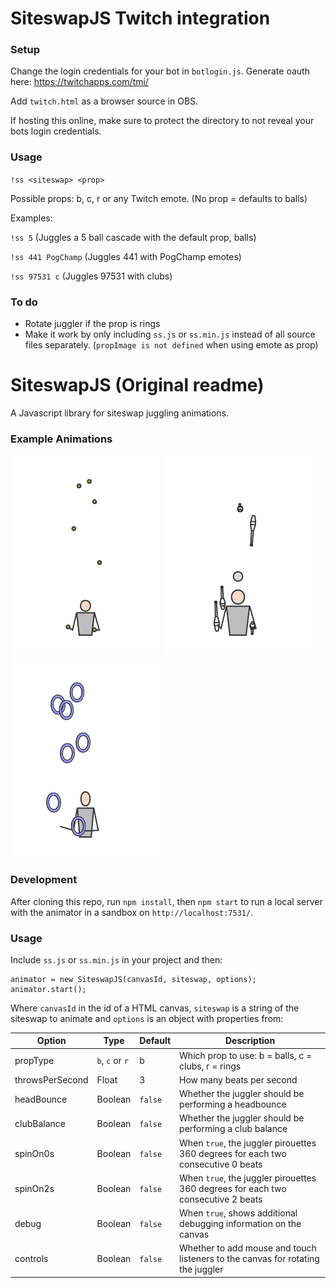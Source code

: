 # SiteswapJS Twitch integration

### Setup
Change the login credentials for your bot in `botlogin.js`. Generate oauth here: https://twitchapps.com/tmi/

Add `twitch.html` as a browser source in OBS.

If hosting this online, make sure to protect the directory to not reveal your bots login credentials.

### Usage
`!ss <siteswap> <prop>`

Possible props: b, c, r or any Twitch emote. (No prop = defaults to balls)

Examples:
  
`!ss 5` (Juggles a 5 ball cascade with the default prop, balls)
  
`!ss 441 PogChamp` (Juggles 441 with PogChamp emotes)
  
`!ss 97531 c` (Juggles 97531 with clubs)
  
### To do
  * Rotate juggler if the prop is rings
  * Make it work by only including `ss.js` or `ss.min.js` instead of all source files separately. (`propImage is not defined` when using emote as prop)
  

# SiteswapJS (Original readme) #

A Javascript library for siteswap juggling animations.

### Example Animations

![](example_gifs/example1.gif)
![](example_gifs/example2.gif)
![](example_gifs/example3.gif)

### Development

After cloning this repo, run `npm install`, then `npm start` to run a local server with the animator in a sandbox on `http://localhost:7531/`.

### Usage

Include `ss.js` or `ss.min.js` in your project and then:

```
animator = new SiteswapJS(canvasId, siteswap, options);
animator.start();
```

Where `canvasId` in the id of a HTML canvas, `siteswap` is a string of the siteswap to animate and `options` is an object with properties from:

Option | Type | Default | Description
--- | --- | --- | ---
propType | `b`, `c` or `r` | b | Which prop to use: b = balls, c = clubs, r = rings
throwsPerSecond | Float | 3 | How many beats per second
headBounce | Boolean | `false` | Whether the juggler should be performing a headbounce
clubBalance | Boolean | `false` | Whether the juggler should be performing a club balance
spinOn0s | Boolean | `false` | When `true`, the juggler pirouettes 360 degrees for each two consecutive 0 beats
spinOn2s | Boolean | `false` | When `true`, the juggler pirouettes 360 degrees for each two consecutive 2 beats
debug | Boolean | `false` | When `true`, shows additional debugging information on the canvas
controls | Boolean | `false` | Whether to add mouse and touch listeners to the canvas for rotating the juggler
